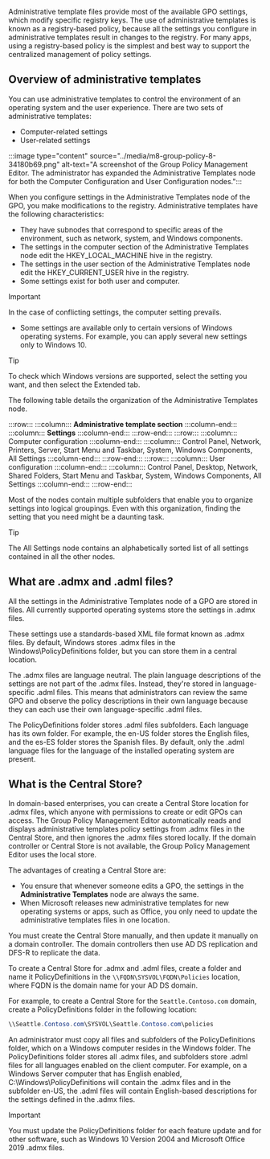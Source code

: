 Administrative template files provide most of the available GPO settings, which modify specific registry keys. The use of administrative templates is known as a registry-based policy, because all the settings you configure in administrative templates result in changes to the registry. For many apps, using a registry-based policy is the simplest and best way to support the centralized management of policy settings.

## Overview of administrative templates

You can use administrative templates to control the environment of an operating system and the user experience. There are two sets of administrative templates:

 -  Computer-related settings
 -  User-related settings

:::image type="content" source="../media/m8-group-policy-8-34180b69.png" alt-text="A screenshot of the Group Policy Management Editor. The administrator has expanded the Administrative Templates node for both the Computer Configuration and User Configuration nodes.":::


When you configure settings in the Administrative Templates node of the GPO, you make modifications to the registry. Administrative templates have the following characteristics:

 -  They have subnodes that correspond to specific areas of the environment, such as network, system, and Windows components.
 -  The settings in the computer section of the Administrative Templates node edit the HKEY\_LOCAL\_MACHINE hive in the registry.
 -  The settings in the user section of the Administrative Templates node edit the HKEY\_CURRENT\_USER hive in the registry.
 -  Some settings exist for both user and computer.

> [!IMPORTANT]
> In the case of conflicting settings, the computer setting prevails.

 -  Some settings are available only to certain versions of Windows operating systems. For example, you can apply several new settings only to Windows 10.

> [!TIP]
> To check which Windows versions are supported, select the setting you want, and then select the Extended tab.

The following table details the organization of the Administrative Templates node.

:::row:::
  :::column:::
    **Administrative template section**
  :::column-end:::
  :::column:::
    **Settings**
  :::column-end:::
:::row-end:::
:::row:::
  :::column:::
    Computer configuration
  :::column-end:::
  :::column:::
    Control Panel, Network, Printers, Server, Start Menu and Taskbar, System, Windows Components, All Settings
  :::column-end:::
:::row-end:::
:::row:::
  :::column:::
    User configuration
  :::column-end:::
  :::column:::
    Control Panel, Desktop, Network, Shared Folders, Start Menu and Taskbar, System, Windows Components, All Settings
  :::column-end:::
:::row-end:::


Most of the nodes contain multiple subfolders that enable you to organize settings into logical groupings. Even with this organization, finding the setting that you need might be a daunting task.

> [!TIP]
> The All Settings node contains an alphabetically sorted list of all settings contained in all the other nodes.

## What are .admx and .adml files?

All the settings in the Administrative Templates node of a GPO are stored in files. All currently supported operating systems store the settings in .admx files.

These settings use a standards-based XML file format known as .admx files. By default, Windows stores .admx files in the Windows\\PolicyDefinitions folder, but you can store them in a central location.

The .admx files are language neutral. The plain language descriptions of the settings are not part of the .admx files. Instead, they're stored in language-specific .adml files. This means that administrators can review the same GPO and observe the policy descriptions in their own language because they can each use their own language-specific .adml files.

The PolicyDefinitions folder stores .adml files subfolders. Each language has its own folder. For example, the en-US folder stores the English files, and the es-ES folder stores the Spanish files. By default, only the .adml language files for the language of the installed operating system are present.

## What is the Central Store?

In domain-based enterprises, you can create a Central Store location for .admx files, which anyone with permissions to create or edit GPOs can access. The Group Policy Management Editor automatically reads and displays administrative templates policy settings from .admx files in the Central Store, and then ignores the .admx files stored locally. If the domain controller or Central Store is not available, the Group Policy Management Editor uses the local store.

The advantages of creating a Central Store are:

 -  You ensure that whenever someone edits a GPO, the settings in the **Administrative Templates** node are always the same.
 -  When Microsoft releases new administrative templates for new operating systems or apps, such as Office, you only need to update the administrative templates files in one location.

You must create the Central Store manually, and then update it manually on a domain controller. The domain controllers then use AD DS replication and DFS-R to replicate the data.

To create a Central Store for .admx and .adml files, create a folder and name it PolicyDefinitions in the `\\FQDN\SYSVOL\FQDN\Policies` location, where FQDN is the domain name for your AD DS domain.

For example, to create a Central Store for the `Seattle.Contoso.com` domain, create a PolicyDefinitions folder in the following location:

```powershell
\\Seattle.Contoso.com\SYSVOL\Seattle.Contoso.com\policies

```

An administrator must copy all files and subfolders of the PolicyDefinitions folder, which on a Windows computer resides in the Windows folder. The PolicyDefinitions folder stores all .admx files, and subfolders store .adml files for all languages enabled on the client computer. For example, on a Windows Server computer that has English enabled, C:\\Windows\\PolicyDefinitions will contain the .admx files and in the subfolder en-US, the .adml files will contain English-based descriptions for the settings defined in the .admx files.

> [!IMPORTANT]
> You must update the PolicyDefinitions folder for each feature update and for other software, such as Windows 10 Version 2004 and Microsoft Office 2019 .admx files.
